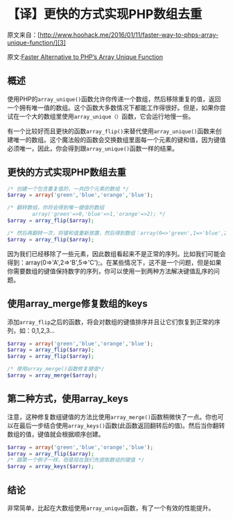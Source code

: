 # 【译】更快的方式实现PHP数组去重

原文来自：[http://www.hoohack.me/2016/01/11/faster-way-to-phps-array-unique-function/][3]

原文:[Faster Alternative to PHP’s Array Unique Function][4]

## 概述

使用PHP的`array_unique()`函数允许你传递一个数组，然后移除重复的值，返回一个拥有唯一值的数组。这个函数大多数情况下都能工作得很好。但是，如果你尝试在一个大的数组里使用`array_unique（）`函数，它会运行地慢一些。

有一个比较好而且更快的函数`array_flip()`来替代使用`array_unique()`函数来创建唯一的数组。这个魔法般的函数会交换数组里面每一个元素的键和值，因为键值必须唯一，因此，你会得到跟`array_unique()`函数一样的结果。

## 更快的方式实现PHP数组去重

```php
/* 创建一个包含重复值的，一共四个元素的数组 */
$array = array('green','blue','orange','blue');

/* 翻转数组，你将会得到唯一键值的数组
        array('green'=>0,'blue'=>1,'orange'=>2); */
$array = array_flip($array);

/* 然后再翻转一次，将键和值重新放置，然后得到数组：array(0=>'green',1=>'blue',2=>'orange'); */
$array = array_flip($array);
```

因为我们已经移除了一些元素，因此数组看起来不是正常的序列。比如我们可能会得到：array(0=>'A',2=>'B',5=>'C');。在某些情况下，这不是一个问题，但是如果你需要数组的键值保持数字的序列，你可以使用一到两种方法解决键值乱序的问题。

## 使用array_merge修复数组的keys

添加`array_flip`之后的函数，将会对数组的键值排序并且让它们恢复到正常的序列，如：0,1,2,3...

```php
$array = array('green','blue','orange','blue');
$array = array_flip($array);
$array = array_flip($array);

/* 使用array_merge()函数修复键值*/
$array = array_merge($array);
```

## 第二种方式，使用array_keys

注意，这种修复数组键值的方法比使用`array_merge()`函数稍微快了一点。你也可以在最后一步结合使用`array_keys()`函数(此函数返回翻转后的值)。然后当你翻转数组的值，键值就会根据顺序创建。

```php
$array = array('green','blue','orange','blue');
$array = array_flip($array);
/* 跟第一个例子一样，但是现在我们先提取数组的键值 */
$array = array_keys($array);
```

## 结论

非常简单，比起在大数组使用`array_unique`函数，有了一个有效的性能提升。


[3]: http://www.hoohack.me/2016/01/11/faster-way-to-phps-array-unique-function/
[4]: http://www.thecave.info/faster-alternative-to-phps-array-unique-function/